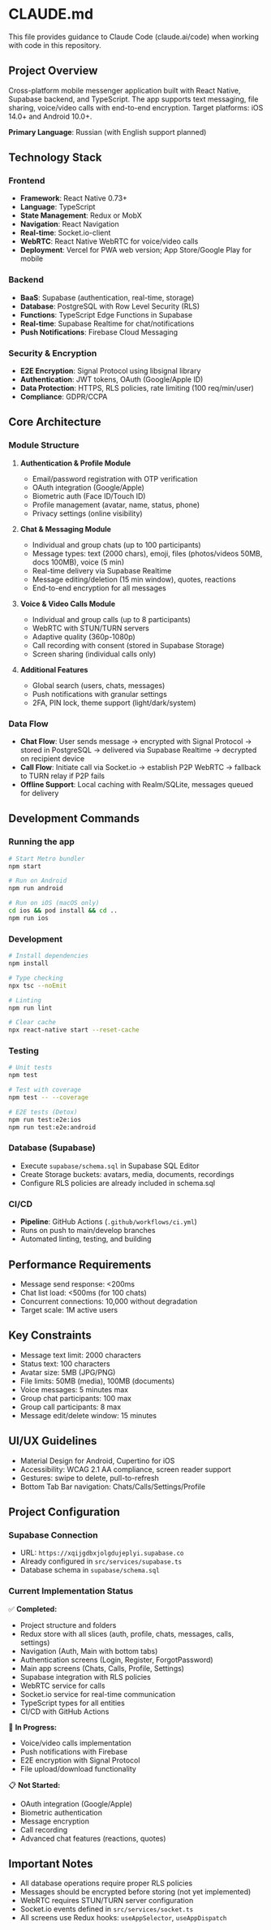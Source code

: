 # CLAUDE.md

This file provides guidance to Claude Code (claude.ai/code) when working with code in this repository.

## Project Overview

Cross-platform mobile messenger application built with React Native, Supabase backend, and TypeScript. The app supports text messaging, file sharing, voice/video calls with end-to-end encryption. Target platforms: iOS 14.0+ and Android 10.0+.

**Primary Language**: Russian (with English support planned)

## Technology Stack

### Frontend
- **Framework**: React Native 0.73+
- **Language**: TypeScript
- **State Management**: Redux or MobX
- **Navigation**: React Navigation
- **Real-time**: Socket.io-client
- **WebRTC**: React Native WebRTC for voice/video calls
- **Deployment**: Vercel for PWA web version; App Store/Google Play for mobile

### Backend
- **BaaS**: Supabase (authentication, real-time, storage)
- **Database**: PostgreSQL with Row Level Security (RLS)
- **Functions**: TypeScript Edge Functions in Supabase
- **Real-time**: Supabase Realtime for chat/notifications
- **Push Notifications**: Firebase Cloud Messaging

### Security & Encryption
- **E2E Encryption**: Signal Protocol using libsignal library
- **Authentication**: JWT tokens, OAuth (Google/Apple ID)
- **Data Protection**: HTTPS, RLS policies, rate limiting (100 req/min/user)
- **Compliance**: GDPR/CCPA

## Core Architecture

### Module Structure
1. **Authentication & Profile Module**
   - Email/password registration with OTP verification
   - OAuth integration (Google/Apple)
   - Biometric auth (Face ID/Touch ID)
   - Profile management (avatar, name, status, phone)
   - Privacy settings (online visibility)

2. **Chat & Messaging Module**
   - Individual and group chats (up to 100 participants)
   - Message types: text (2000 chars), emoji, files (photos/videos 50MB, docs 100MB), voice (5 min)
   - Real-time delivery via Supabase Realtime
   - Message editing/deletion (15 min window), quotes, reactions
   - End-to-end encryption for all messages

3. **Voice & Video Calls Module**
   - Individual and group calls (up to 8 participants)
   - WebRTC with STUN/TURN servers
   - Adaptive quality (360p-1080p)
   - Call recording with consent (stored in Supabase Storage)
   - Screen sharing (individual calls only)

4. **Additional Features**
   - Global search (users, chats, messages)
   - Push notifications with granular settings
   - 2FA, PIN lock, theme support (light/dark/system)

### Data Flow
- **Chat Flow**: User sends message → encrypted with Signal Protocol → stored in PostgreSQL → delivered via Supabase Realtime → decrypted on recipient device
- **Call Flow**: Initiate call via Socket.io → establish P2P WebRTC → fallback to TURN relay if P2P fails
- **Offline Support**: Local caching with Realm/SQLite, messages queued for delivery

## Development Commands

### Running the app
```bash
# Start Metro bundler
npm start

# Run on Android
npm run android

# Run on iOS (macOS only)
cd ios && pod install && cd ..
npm run ios
```

### Development
```bash
# Install dependencies
npm install

# Type checking
npx tsc --noEmit

# Linting
npm run lint

# Clear cache
npx react-native start --reset-cache
```

### Testing
```bash
# Unit tests
npm test

# Test with coverage
npm test -- --coverage

# E2E tests (Detox)
npm run test:e2e:ios
npm run test:e2e:android
```

### Database (Supabase)
- Execute `supabase/schema.sql` in Supabase SQL Editor
- Create Storage buckets: avatars, media, documents, recordings
- Configure RLS policies are already included in schema.sql

### CI/CD
- **Pipeline**: GitHub Actions (`.github/workflows/ci.yml`)
- Runs on push to main/develop branches
- Automated linting, testing, and building

## Performance Requirements
- Message send response: <200ms
- Chat list load: <500ms (for 100 chats)
- Concurrent connections: 10,000 without degradation
- Target scale: 1M active users

## Key Constraints
- Message text limit: 2000 characters
- Status text: 100 characters
- Avatar size: 5MB (JPG/PNG)
- File limits: 50MB (media), 100MB (documents)
- Voice messages: 5 minutes max
- Group chat participants: 100 max
- Group call participants: 8 max
- Message edit/delete window: 15 minutes

## UI/UX Guidelines
- Material Design for Android, Cupertino for iOS
- Accessibility: WCAG 2.1 AA compliance, screen reader support
- Gestures: swipe to delete, pull-to-refresh
- Bottom Tab Bar navigation: Chats/Calls/Settings/Profile

## Project Configuration

### Supabase Connection
- URL: `https://xqijgdbxjolgdujeplyi.supabase.co`
- Already configured in `src/services/supabase.ts`
- Database schema in `supabase/schema.sql`

### Current Implementation Status
✅ **Completed:**
- Project structure and folders
- Redux store with all slices (auth, profile, chats, messages, calls, settings)
- Navigation (Auth, Main with bottom tabs)
- Authentication screens (Login, Register, ForgotPassword)
- Main app screens (Chats, Calls, Profile, Settings)
- Supabase integration with RLS policies
- WebRTC service for calls
- Socket.io service for real-time communication
- TypeScript types for all entities
- CI/CD with GitHub Actions

🚧 **In Progress:**
- Voice/video calls implementation
- Push notifications with Firebase
- E2E encryption with Signal Protocol
- File upload/download functionality

📋 **Not Started:**
- OAuth integration (Google/Apple)
- Biometric authentication
- Message encryption
- Call recording
- Advanced chat features (reactions, quotes)

## Important Notes

- All database operations require proper RLS policies
- Messages should be encrypted before storing (not yet implemented)
- WebRTC requires STUN/TURN server configuration
- Socket.io events defined in `src/services/socket.ts`
- All screens use Redux hooks: `useAppSelector`, `useAppDispatch`